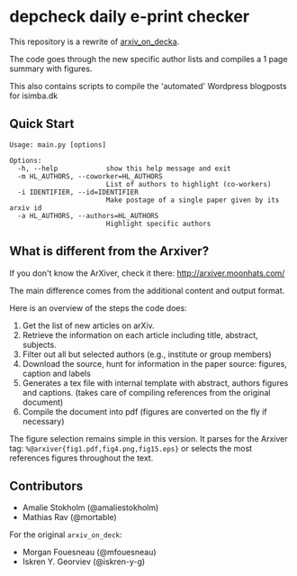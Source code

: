 # depcheck daily e-print checker
This repository is a rewrite of [arxiv_on_decka](https://mfouesneau.github.io/arxiv_on_deck_2/).

The code goes through the new specific author lists and compiles a 1 page summary with figures.

This also contains scripts to compile the 'automated' Wordpress blogposts for isimba.dk


## Quick Start

```
Usage: main.py [options]

Options:
  -h, --help            show this help message and exit
  -m HL_AUTHORS, --coworker=HL_AUTHORS
                        List of authors to highlight (co-workers)
  -i IDENTIFIER, --id=IDENTIFIER
                        Make postage of a single paper given by its arxiv id
  -a HL_AUTHORS, --authors=HL_AUTHORS
                        Highlight specific authors
```

## What is different from the Arxiver?

If you don't know the ArXiver, check it there: http://arxiver.moonhats.com/

The main difference comes from the additional content and output format.

Here is an overview of the steps the code does:
1. Get the list of new articles on arXiv.
2. Retrieve the information on each article including title, abstract, subjects.
3. Filter out all but selected authors (e.g., institute or group members)
4. Download the source, hunt for information in the paper source: figures, caption and labels
5. Generates a tex file with internal template with abstract, authors figures
   and captions. (takes care of compiling references from the original document)
6. Compile the document into pdf (figures are converted on the fly if necessary)


The figure selection remains simple in this version. It parses for the Arxiver
tag:
`%@arxiver{fig1.pdf,fig4.png,fig15.eps}`
or selects the most references figures throughout the text.


## Contributors
* Amalie Stokholm (@amaliestokholm)
* Mathias Rav (@mortable)

For the original `arxiv_on_deck`:
* Morgan Fouesneau (@mfouesneau)
* Iskren Y. Georviev (@iskren-y-g)
